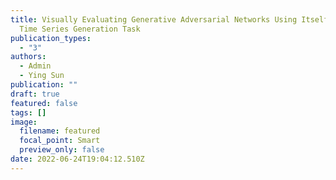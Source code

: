 ```yaml
---
title: Visually Evaluating Generative Adversarial Networks Using Itself under
  Time Series Generation Task
publication_types:
  - "3"
authors:
  - Admin
  - Ying Sun
publication: ""
draft: true
featured: false
tags: []
image:
  filename: featured
  focal_point: Smart
  preview_only: false
date: 2022-06-24T19:04:12.510Z
---
```

